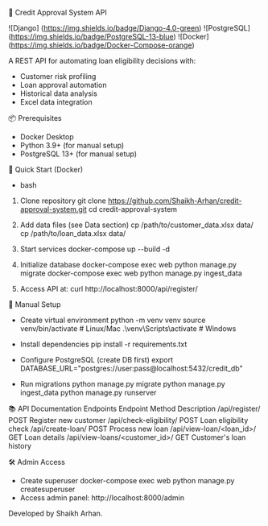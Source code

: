 🏦 Credit Approval System API

![Django] (https://img.shields.io/badge/Django-4.0-green)
![PostgreSQL] (https://img.shields.io/badge/PostgreSQL-13-blue)
![Docker] (https://img.shields.io/badge/Docker-Compose-orange)

A REST API for automating loan eligibility decisions with:
- Customer risk profiling
- Loan approval automation
- Historical data analysis
- Excel data integration

📦 Prerequisites

- Docker Desktop 
- Python 3.9+ (for manual setup)
- PostgreSQL 13+ (for manual setup)

🚀 Quick Start (Docker)

- bash
1. Clone repository
git clone https://github.com/Shaikh-Arhan/credit-approval-system.git
cd credit-approval-system

2. Add data files (see Data section)
cp /path/to/customer_data.xlsx data/
cp /path/to/loan_data.xlsx data/

3. Start services
docker-compose up --build -d

4. Initialize database
docker-compose exec web python manage.py migrate
docker-compose exec web python manage.py ingest_data

5. Access API at:
curl http://localhost:8000/api/register/

🔧 Manual Setup

- Create virtual environment
python -m venv venv
source venv/bin/activate  # Linux/Mac
.\venv\Scripts\activate  # Windows

- Install dependencies
pip install -r requirements.txt

- Configure PostgreSQL (create DB first)
export DATABASE_URL="postgres://user:pass@localhost:5432/credit_db"

- Run migrations
python manage.py migrate
python manage.py ingest_data
python manage.py runserver

📚 API Documentation
Endpoints
Endpoint	                 Method	      Description
/api/register/	               POST	    Register new customer
/api/check-eligibility/	       POST	    Loan eligibility check
/api/create-loan/	           POST     Process new loan
/api/view-loan/<loan_id>/   	GET     Loan details
/api/view-loans/<customer_id>/	GET     Customer's loan history

🛠️ Admin Access
- Create superuser
docker-compose exec web python manage.py createsuperuser
- Access admin panel:
http://localhost:8000/admin

Developed by Shaikh Arhan.


